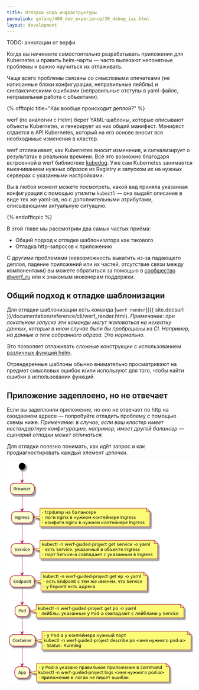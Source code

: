 ```yaml
---
title: Отладка кода инфраструктуры
permalink: golang/400_dev_experience/30_debug_iac.html
layout: development
---
```


TODO: аннотации от верфи

Когда вы начинаете самостоятельно разрабатывать приложения для Kubernetes и править helm-чарты — часто вылезают непонятные проблемы и важно научиться их отлаживать.

Чаще всего проблемы связаны со смысловыми опечатками (не написанные блоки конфигурации, неправильные лейблы) и синтаксическими ошибками (неправильные отступы в yaml-файле, неправильная работа с объектами).

{% offtopic title="Как вообще происходит деплой?" %}

werf (по аналогии с Helm) берет YAML-шаблоны, которые описывают объекты Kubernetes, и генерирует из них общий манифест. Манифест отдается в API Kubernetes, который на его основе вносит все необходимые изменения в кластер.

werf отслеживает, как Kubernetes вносит изменения, и сигнализирует о результатах в реальном времени. Всё это возможно благодаря встроенной в werf библиотеке [kubedog](https://github.com/werf/kubedog). Уже сам Kubernetes занимается выкачиванием нужных образов из Registry и запуском их на нужных серверах с указанными настройками.

Вы в любой момент можете посмотреть, какой вид приняла указанная конфигурация с помощью утилиты `kubectl` — она выдаёт описание в виде тех же yaml-ов, но с дополнительными атрибутами, описывающими актуальную ситуацию. 

{% endofftopic %}

В этой главе мы рассмотрим два самых частых приёма:

- Общий подход к отладке шаблонизатора как такового
- Отладка http-запросов к приложению

С другими проблемами (невозможность выкатить из-за падающего деплоя, падение приложений или их частей, отсутствие связи между компонентами) вы можете обратиться за помощью в [сообщество @werf_ru](https://t.me/werf_ru) или к знакомым инженерам поддержки.

## Общий подход к отладке шаблонизации

Для отладки шаблонизации есть команда [`werf render`]({{ site.docsurl }}/documentation/reference/cli/werf_render.html). _Примечание: при локальном запуске эти команды могут жаловаться на нехватку данных, которые в ином случае были бы проброшены из CI. Например, на данные о теге собранного образа. Это нормально._

Это позволяет отлаживать сложные конструкции с использованием [различных функций helm](https://helm.sh/docs/chart_template_guide/function_list/).

Отрендеренные шаблоны обычно внимательно просматривают на предмет смысловых ошибок и/или используют для того, чтобы найти ошибки в использовании функций.

## Приложение задеплоено, но не отвечает

Если вы задеплоили приложение, но оно не отвечает по http на ожидаемом адресе — попробуйте отладить проблему с помощью схемы ниже. _Примечание: в случае, если ваш кластер имеет нестандартную конфигурацию, например, имеет другой балансер — сценарий отладки может отличаться._

Для отладки полезно понимать, как идёт запрос и как продиагностировать каждый элемент цепочки.

![](/images/template/200_20_debug_http.png)


<div id="go-forth-button">
    <go-forth url="25_logging.html" label="Логирование" framework="{{ page.label_framework }}" ci="{{ page.label_ci }}" guide-code="{{ page.guide_code }}" base-url="{{ site.baseurl }}"></go-forth>
</div>
